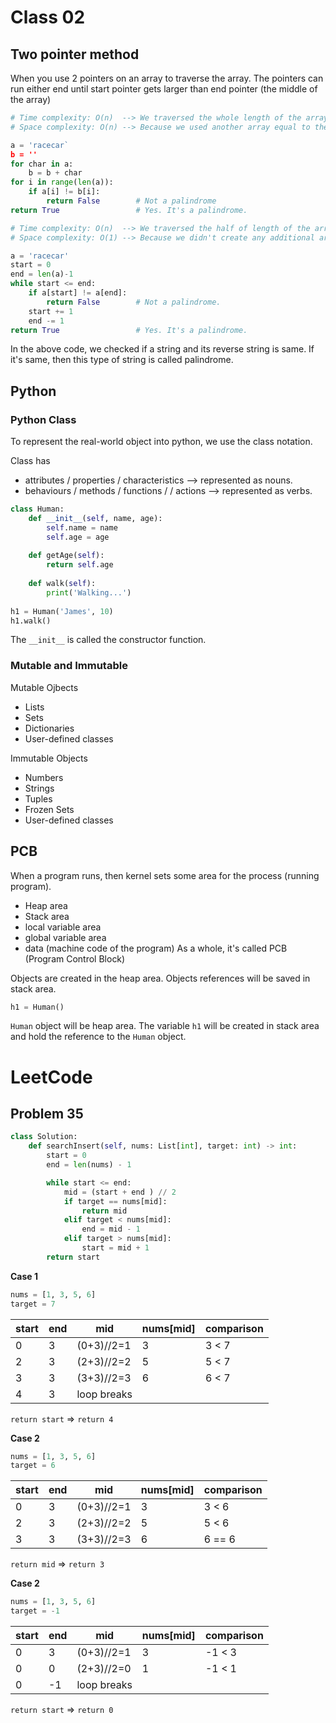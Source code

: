 # Class 02

## Two pointer method
When you use 2 pointers on an array to traverse the array. The pointers can run either end until start pointer gets larger than end pointer (the middle of the array)

```python 
# Time complexity: O(n)  --> We traversed the whole length of the array.
# Space complexity: O(n) --> Because we used another array equal to the size of the string `a`.

a = 'racecar`
b = ''
for char in a:
    b = b + char
for i in range(len(a)):
    if a[i] != b[i]:
        return False        # Not a palindrome
return True                 # Yes. It's a palindrome.
```

    
```python
# Time complexity: O(n)  --> We traversed the half of length of the array.
# Space complexity: O(1) --> Because we didn't create any additional array.

a = 'racecar'
start = 0
end = len(a)-1
while start <= end:
    if a[start] != a[end]:
        return False        # Not a palindrome.
    start += 1
    end -= 1
return True                 # Yes. It's a palindrome.
```

In the above code, we checked if a string and its reverse string is same. If it's same, then this type of string is called palindrome.


## Python
### Python Class
To represent the real-world object into python, we use the class notation. 

Class has 
- attributes / properties / characteristics --> represented as nouns.
- behaviours / methods / functions / <what-it-can-do> / actions --> represented as verbs. 

```python
class Human:
    def __init__(self, name, age):
        self.name = name
        self.age = age
    
    def getAge(self):
        return self.age
        
    def walk(self):
        print('Walking...')
        
h1 = Human('James', 10)
h1.walk()
```
The `__init__` is called the constructor function.

### Mutable and Immutable 
Mutable Ojbects
- Lists
- Sets
- Dictionaries
- User-defined classes

Immutable Objects
- Numbers
- Strings
- Tuples
- Frozen Sets
- User-defined classes




## PCB
When a program runs, then kernel sets some area for the process (running program).
- Heap area
- Stack area
- local variable area
- global variable area
- data (machine code of the program)
As a whole, it's called PCB (Program Control Block)

Objects are created in the heap area.
Objects references will be saved in stack area.

```python
h1 = Human()
```
`Human` object will be heap area. 
The variable `h1` will be created in stack area and hold the reference to the `Human` object. 
    
    



# LeetCode
## Problem 35


```python
class Solution:
    def searchInsert(self, nums: List[int], target: int) -> int:
        start = 0
        end = len(nums) - 1

        while start <= end:
            mid = (start + end ) // 2
            if target == nums[mid]:
                return mid
            elif target < nums[mid]:
                end = mid - 1
            elif target > nums[mid]:
                start = mid + 1
        return start
```

**Case 1**
```python
nums = [1, 3, 5, 6]
target = 7
```
| start | end | mid         | nums[mid] | comparison |
|-------|-----|-------------|-----------|------------|
| 0     | 3   | (0+3)//2=1  | 3         | 3 < 7      |
| 2     | 3   | (2+3)//2=2  | 5         | 5 < 7      |
| 3     | 3   | (3+3)//2=3  | 6         | 6 < 7      |
| 4     | 3   | loop breaks |           |            |

`return start` => `return 4`

**Case 2**
```python
nums = [1, 3, 5, 6]
target = 6
```
| start | end | mid         | nums[mid] | comparison |
|-------|-----|-------------|-----------|------------|
| 0     | 3   | (0+3)//2=1  | 3         | 3 < 6      |
| 2     | 3   | (2+3)//2=2  | 5         | 5 < 6      |
| 3     | 3   | (3+3)//2=3  | 6         | 6 == 6     |

`return mid` => `return 3`

**Case 2**
```python
nums = [1, 3, 5, 6]
target = -1
```
| start | end | mid         | nums[mid] | comparison |
|-------|-----|-------------|-----------|------------|
| 0     | 3   | (0+3)//2=1  | 3         | -1 < 3     |
| 0     | 0   | (2+3)//2=0  | 1         | -1 < 1     |
| 0     | -1  | loop breaks |           |            |

`return start` => `return 0`
